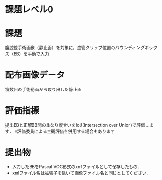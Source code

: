 # 課題レベル0

# 課題
腹腔鏡手術画像（静止画）を対象に，血管クリップ位置のバウンディングボックス（BB）を手動で入力

# 配布画像データ
複数回の手術動画から取り出した静止画

# 評価指標
提出BBと正解BB間の重なり度合いをIoU(Intersection over Union)で評価します．
※評価委員による主観評価を併用する場合もあります

# 提出物
- 入力したBBをPascal VOC形式のxmlファイルとして保存したもの．
 - xmlファイル名は拡張子を除いて画像ファイル名と同じとしてください．
